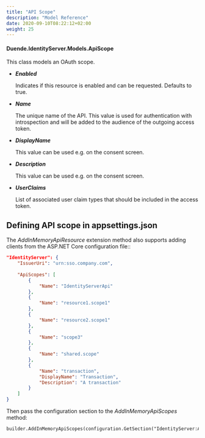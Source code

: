 ```yaml
---
title: "API Scope"
description: "Model Reference"
date: 2020-09-10T08:22:12+02:00
weight: 25
---
```


#### Duende.IdentityServer.Models.ApiScope

This class models an OAuth scope.

* ***Enabled***
    
    Indicates if this resource is enabled and can be requested. Defaults to true.

* ***Name***
    
    The unique name of the API. This value is used for authentication with introspection and will be added to the audience of the outgoing access token.

* ***DisplayName***
    
    This value can be used e.g. on the consent screen.

* ***Description***
    
    This value can be used e.g. on the consent screen.

* ***UserClaims***
    
    List of associated user claim types that should be included in the access token.

## Defining API scope in appsettings.json
The *AddInMemoryApiResource* extension method also supports adding clients from the ASP.NET Core configuration file::

```json
"IdentityServer": {
    "IssuerUri": "urn:sso.company.com",
    
    "ApiScopes": [
        {
            "Name": "IdentityServerApi"
        },
        {
            "Name": "resource1.scope1"
        },
        {
            "Name": "resource2.scope1"
        },
        {
            "Name": "scope3"
        },
        {
            "Name": "shared.scope"
        },
        {
            "Name": "transaction",
            "DisplayName": "Transaction",
            "Description": "A transaction"
        }
    ]
}
```

Then pass the configuration section to the *AddInMemoryApiScopes* method:

```
builder.AddInMemoryApiScopes(configuration.GetSection("IdentityServer:ApiScopes"))
```